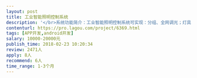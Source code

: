 ```yaml
---                
layout: post       
title: 工业智能照明控制系统           
description: '</br>系统功能简介：工业智能照明控制系统可实现：分组、全网调光；灯具实时监测，故障报表上传；一键场景切换；定时切换场景；等等。总控和分控主要通过PLC技术进行通讯。专用平板的安卓app通过wifi局域网与总控连接，即可实现平板远距离操控灯具。</br>APP设计要求：</br>1、系统所有功能由总控完成，app仅是实现功能的选择；</br>1、APP 仅针对安卓系统的工业平板设计；</br>2、开机界面、底图、公司logo可编辑；</br>3、UI设计由我司负责；</br>4、设计时间1-3个月.</br>'     
contenturl: https://pro.lagou.com/project/6369.html      
tags: [APP开发,android开发]            
salary: 10000-20000元          
publish_time: 2018-02-23 10:20:34         
review: 2471人                   
apply: 8人                   
recommend: 6人                   
time_range: 1-3个月              
---                 
```

